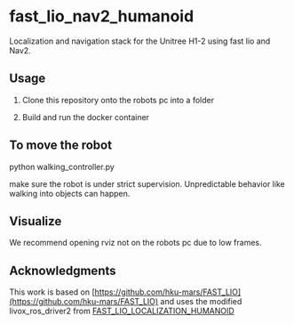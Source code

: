 # fast_lio_nav2_humanoid

Localization and navigation stack for the Unitree H1-2 using fast lio and Nav2.

## Usage

1. Clone this repository onto the robots pc into a folder

2. Build and run the docker container

## To move the robot

python walking_controller.py

make sure the robot is under strict supervision. Unpredictable behavior like walking into objects can happen.

## Visualize

We recommend opening rviz not on the robots pc due to low frames.

## Acknowledgments
This work is based on [https://github.com/hku-mars/FAST_LIO](https://github.com/hku-mars/FAST_LIO) and uses the modified livox_ros_driver2 from [FAST_LIO_LOCALIZATION_HUMANOID](https://github.com/deepglint/FAST_LIO_LOCALIZATION_HUMANOID)
